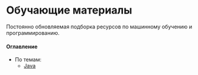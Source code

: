 # Обучающие материалы

Постоянно обновляемая подборка ресурсов по машинному обучению и программированию.

#### Оглавление

* По темам:
	* [Java](/java.md)